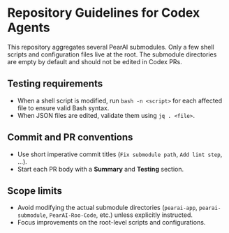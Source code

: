 # Repository Guidelines for Codex Agents

This repository aggregates several PearAI submodules. Only a few shell scripts
and configuration files live at the root. The submodule directories are empty by
default and should not be edited in Codex PRs.

## Testing requirements
- When a shell script is modified, run `bash -n <script>` for each affected file
  to ensure valid Bash syntax.
- When JSON files are edited, validate them using `jq . <file>`.

## Commit and PR conventions
- Use short imperative commit titles (`Fix submodule path`, `Add lint step`, ...).
- Start each PR body with a **Summary** and **Testing** section.

## Scope limits
- Avoid modifying the actual submodule directories (`pearai-app`,
  `pearai-submodule`, `PearAI-Roo-Code`, etc.) unless explicitly instructed.
- Focus improvements on the root-level scripts and configurations.
